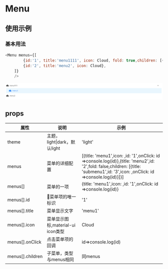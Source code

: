 # Menu

## 使用示例
### 基本用法
```javascript
<Menu menus={[
        {id:'1', title:'menu1111', icon: Cloud, fold: true,children: [{id:'3', icon: Cloud,title:'menu3'}]},
        {id:'2', title:'menu2', icon: Cloud},
    ]}
    />
```
![](/docs/imgs/example-menu0.png)
## props
|属性       |说明|示例|
|-|-|-|
|theme|主题，light\|dark，默认light|'light'|
|menus|菜单的详细配置|[{title: 'menu1',icon: <Icon />,id: '1',onClick: id =>console.log(id)},{title: 'menu2',id: '2',fold: false,children: [{title: 'submenu1',id: '3',icon: <Icon />,onClick: id =>console.log(id)}]}]|
|menus[]|菜单的一项|{title: 'menu1',icon: <Icon />,id: '1',onClick: id =>console.log(id)}|
|menus[].id|菜单项的唯一标识|'1'|
|menus[].title|菜单显示文字|'menu1'|
|menus[].icon|菜单显示图标,material-ui icon类型|Cloud|
|menus[].onClick|点击菜单项的回调|id=>console.log(id)|
|menus[].children|子菜单，类型与menus相同|同menus|